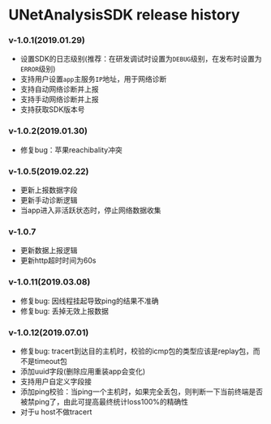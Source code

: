 # UNetAnalysisSDK release history 


###  v-1.0.1(2019.01.29)

* 设置SDK的日志级别(推荐：在研发调试时设置为`DEBUG`级别，在发布时设置为`ERROR`级别)
* 支持用户设置`app`主服务`IP`地址，用于网络诊断
* 支持自动网络诊断并上报
* 支持手动网络诊断并上报
* 支持获取SDK版本号

###  v-1.0.2(2019.01.30)

* 修复bug：苹果reachibality冲突

### v-1.0.5(2019.02.22)

* 更新上报数据字段
* 更新手动诊断逻辑
* 当app进入非活跃状态时，停止网络数据收集

### v-1.0.7

* 更新数据上报逻辑
* 更新http超时时间为60s

### v-1.0.11(2019.03.08)

* 修复bug: 因线程挂起导致ping的结果不准确
* 修复bug: 丢掉无效上报数据

### v-1.0.12(2019.07.01)

* 修复bug: tracert到达目的主机时，校验的icmp包的类型应该是replay包，而不是timeout包
* 添加uuid字段(删除应用重装app会变化)
* 支持用户自定义字段接
* 添加ping校验：当ping一个主机时，如果完全丢包，则判断一下当前终端是否被禁ping了，由此可提高最终统计loss100%的精确性
* 对于u host不做tracert